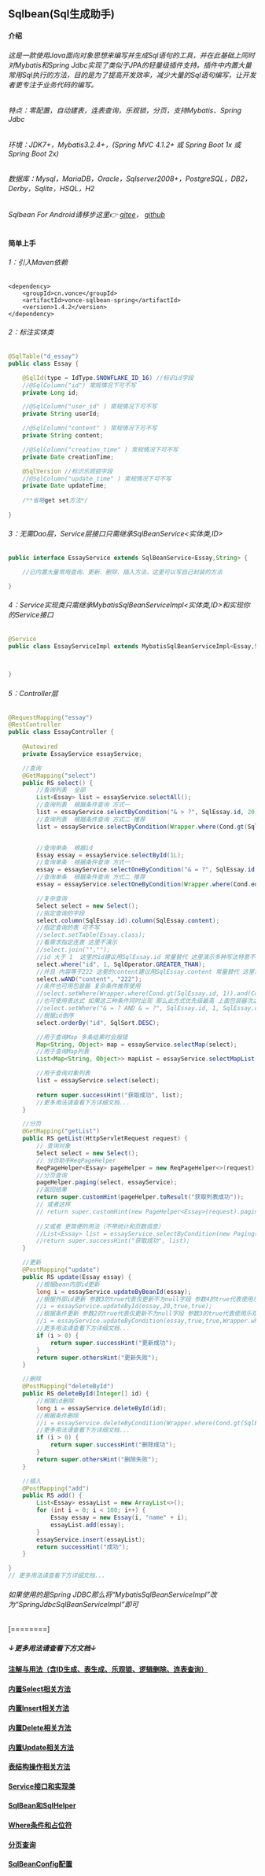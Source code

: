 ## Sqlbean(Sql生成助手)
#### 介绍
###### 这是一款使用Java面向对象思想来编写并生成Sql语句的工具，并在此基础上同时对Mybatis和Spring Jdbc实现了类似于JPA的轻量级插件支持。插件中内置大量常用Sql执行的方法，目的是为了提高开发效率，减少大量的Sql语句编写，让开发者更专注于业务代码的编写。

###### 特点：零配置，自动建表，连表查询，乐观锁，分页，支持Mybatis、Spring Jdbc
###### 环境：JDK7+，Mybatis3.2.4+，(Spring MVC 4.1.2+ 或 Spring Boot 1x 或 Spring Boot 2x)
###### 数据库：Mysql，MariaDB，Oracle，Sqlserver2008+，PostgreSQL，DB2，Derby，Sqlite，HSQL，H2

###### Sqlbean For Android请移步这里👉 [gitee](https://gitee.com/iJovi/vonce-sqlbean-android "vonce-sqlbean-android")， [github](https://github.com/Jovilam77/vonce-sqlbean-android "vonce-sqlbean-android")


#### 简单上手
###### 1：引入Maven依赖
	<dependency>
		<groupId>cn.vonce</groupId>
		<artifactId>vonce-sqlbean-spring</artifactId>
		<version>1.4.2</version>
	</dependency>
###### 2：标注实体类
```java
@SqlTable("d_essay")
public class Essay {

	@SqlId(type = IdType.SNOWFLAKE_ID_16) //标识id字段
	//@SqlColumn("id") 常规情况下可不写
	private Long id;

	//@SqlColumn("user_id" ) 常规情况下可不写
	private String userId;

	//@SqlColumn("content" ) 常规情况下可不写
	private String content;

	//@SqlColumn("creation_time" ) 常规情况下可不写
	private Date creationTime;

    @SqlVersion //标识乐观锁字段
    //@SqlColumn("update_time" ) 常规情况下可不写
	private Date updateTime;
	
	/**省略get set方法*/
	
}
```
###### 3：无需Dao层，Service层接口只需继承SqlBeanService<实体类,ID>

```java
public interface EssayService extends SqlBeanService<Essay,String> {

	//已内置大量常用查询、更新、删除、插入方法，这里可以写自己封装的方法

}
```
###### 4：Service实现类只需继承MybatisSqlBeanServiceImpl<实体类,ID>和实现你的Service接口
```java
@Service
public class EssayServiceImpl extends MybatisSqlBeanServiceImpl<Essay,String> implements EssayService {

	

}
```
###### 5：Controller层
```java
@RequestMapping("essay")
@RestController
public class EssayController {
	
	@Autowired
	private EssayService essayService;

	//查询
	@GetMapping("select")
	public RS select() {
		//查询列表  全部
        List<Essay> list = essayService.selectAll();
        //查询列表  根据条件查询 方式一
        list = essayService.selectByCondition("& > ?", SqlEssay.id, 20);
        //查询列表  根据条件查询 方式二 推荐
        list = essayService.selectByCondition(Wrapper.where(Cond.gt(SqlEssay.id, 10)).and(Cond.lt(SqlEssay.id, 20)));


        //查询单条  根据id
        Essay essay = essayService.selectById(1L);
        //查询单条  根据条件查询 方式一
        essay = essayService.selectOneByCondition("& = ?", SqlEssay.id, 1);
        //查询单条  根据条件查询 方式二 推荐
        essay = essayService.selectOneByCondition(Wrapper.where(Cond.eq(SqlEssay.id, 333)));

        //复杂查询
        Select select = new Select();
        //指定查询的字段
        select.column(SqlEssay.id).column(SqlEssay.content);
        //指定查询的表 可不写
        //select.setTable(Essay.class);
        //看需求指定连表 这里不演示
        //select.join("","");
        //id 大于 1  这里的id建议用SqlEssay.id 常量替代 这里演示多种写法特意不写
        select.where("id", 1, SqlOperator.GREATER_THAN);
        //并且 内容等于222 这里的content建议用SqlEssay.content 常量替代 这里演示多种写法特意不写
        select.wAND("content", "222");
        //条件也可用包装器 复杂条件推荐使用
        //select.setWhere(Wrapper.where(Cond.gt(SqlEssay.id, 1)).and(Cond.eq(SqlEssay.content, "222")));
        //也可使用表达式 如果这三种条件同时出现 那么此方式优先级最高 上面包装器次之
        //select.setWhere("& = ? AND & = ?", SqlEssay.id, 1, SqlEssay.content, "222");
        //根据id倒序
        select.orderBy("id", SqlSort.DESC);

        //用于查询Map 多条结果时会报错
        Map<String, Object> map = essayService.selectMap(select);
		//用于查询Map列表
        List<Map<String, Object>> mapList = essayService.selectMapList(select);

        //用于查询对象列表
        list = essayService.select(select);
		
        return super.successHint("获取成功", list);
		//更多用法请查看下方详细文档...
	}

	//分页
	@GetMapping("getList")
	public RS getList(HttpServletRequest request) {
		// 查询对象
        Select select = new Select();
        // 分页助手ReqPageHelper
        ReqPageHelper<Essay> pageHelper = new ReqPageHelper<>(request);
        //分页查询
        pageHelper.paging(select, essayService);
        //返回结果
        return super.customHint(pageHelper.toResult("获取列表成功"));
        // 或者这样
        // return super.customHint(new PageHelper<Essay>(request).paging(new Select(),essayService).toResult("获取文章列表成功"));
        
        //又或者 更简便的用法（不带统计和页数信息）
        //List<Essay> list = essayService.selectByCondition(new Paging(0,10), Wrapper.where(Cond.gt(SqlEssay.id, 10)).and(Cond.lt(SqlEssay.id, 20)));
        //return super.successHint("获取成功", list);
	}

	//更新
	@PostMapping("update")
	public RS update(Essay essay) {
	    //根据bean内部id更新
		long i = essayService.updateByBeanId(essay);
		//根据外部id更新 参数3的true代表仅更新不为null字段 参数4的true代表使用乐观锁
        //i = essayService.updateById(essay,20,true,true);
		//根据条件更新 参数2的true代表仅更新不为null字段 参数3的true代表使用乐观锁
        //i = essayService.updateByCondition(essay,true,true,Wrapper.where(Cond.gt(SqlEssay.id, 1)).and(Cond.eq(SqlEssay.content, "222")));
		//更多用法请查看下方详细文档...
        if (i > 0) {
			return super.successHint("更新成功");
		}
		return super.othersHint("更新失败");
	}

	//删除
	@PostMapping("deleteById")
	public RS deleteById(Integer[] id) {
	    //根据id删除
		long i = essayService.deleteById(id);
		//根据条件删除
        //i = essayService.deleteByCondition(Wrapper.where(Cond.gt(SqlEssay.id, 1)).and(Cond.eq(SqlEssay.content, "222")));
        //更多用法请查看下方详细文档...
        if (i > 0) {
			return super.successHint("删除成功");
		}
		return super.othersHint("删除失败");
	}

	//插入
	@PostMapping("add")
	public RS add() {
		List<Essay> essayList = new ArrayList<>();
		for (int i = 0; i < 100; i++) {
			Essay essay = new Essay(i, "name" + i);
			essayList.add(essay);
		}
		essayService.insert(essayList);
		return successHint("成功");
	}

}
// 更多用法请查看下方详细文档...
```
###### 如果使用的是Spring JDBC那么将“MybatisSqlBeanServiceImpl”改为“SpringJdbcSqlBeanServiceImpl”即可
[========]

##### ↓更多用法请查看下方文档↓

#### [注解与用法（含ID生成、表生成、乐观锁、逻辑删除、连表查询）](https://github.com/Jovilam77/vonce-sqlbean/blob/develop/doc/Annotation.md "注解与用法（含ID生成、乐观锁、逻辑删除、连表查询）")
#### [内置Select相关方法](https://github.com/Jovilam77/vonce-sqlbean/blob/develop/doc/Select.md "内置Select相关方法")
#### [内置Insert相关方法](https://github.com/Jovilam77/vonce-sqlbean/blob/develop/doc/Insert.md "内置Insert相关方法")
#### [内置Delete相关方法](https://github.com/Jovilam77/vonce-sqlbean/blob/develop/doc/Delete.md "内置Delete相关方法")
#### [内置Update相关方法](https://github.com/Jovilam77/vonce-sqlbean/blob/develop/doc/Update.md "内置Update相关方法")
#### [表结构操作相关方法](https://github.com/Jovilam77/vonce-sqlbean/blob/develop/doc/Table.md "表结构操作相关方法")
#### [Service接口和实现类](https://github.com/Jovilam77/vonce-sqlbean/blob/develop/doc/Interface.md "Service接口和实现类")
#### [SqlBean和SqlHelper](https://github.com/Jovilam77/vonce-sqlbean/blob/develop/doc/SqlHelper.md "SqlBean和SqlHelper")
#### [Where条件和占位符](https://github.com/Jovilam77/vonce-sqlbean/blob/develop/doc/Where.md "Where条件和占位符")
#### [分页查询](https://github.com/Jovilam77/vonce-sqlbean/blob/develop/doc/Paging.md "分页查询")
#### [SqlBeanConfig配置](https://github.com/Jovilam77/vonce-sqlbean/blob/develop/doc/SqlBeanConfig.md "SqlBeanConfig配置")
